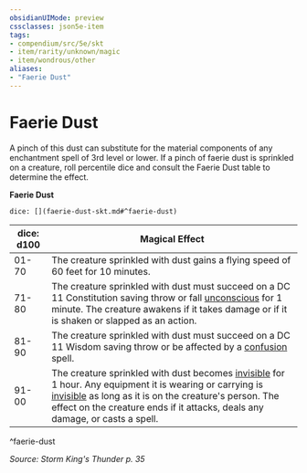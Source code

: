```yaml
---
obsidianUIMode: preview
cssclasses: json5e-item
tags:
- compendium/src/5e/skt
- item/rarity/unknown/magic
- item/wondrous/other
aliases: 
- "Faerie Dust"
---
```

# Faerie Dust



A pinch of this dust can substitute for the material components of any enchantment spell of 3rd level or lower. If a pinch of faerie dust is sprinkled on a creature, roll percentile dice and consult the Faerie Dust table to determine the effect.

**Faerie Dust**

`dice: [](faerie-dust-skt.md#^faerie-dust)`

| dice: d100 | Magical Effect |
|------------|----------------|
| 01-70 | The creature sprinkled with dust gains a flying speed of 60 feet for 10 minutes. |
| 71-80 | The creature sprinkled with dust must succeed on a DC 11 Constitution saving throw or fall [unconscious](2-Mechanics/CLI/rules/conditions.md#Unconscious) for 1 minute. The creature awakens if it takes damage or if it is shaken or slapped as an action. |
| 81-90 | The creature sprinkled with dust must succeed on a DC 11 Wisdom saving throw or be affected by a [confusion](2-Mechanics/CLI/spells/confusion.md) spell. |
| 91-00 | The creature sprinkled with dust becomes [invisible](2-Mechanics/CLI/rules/conditions.md#Invisible) for 1 hour. Any equipment it is wearing or carrying is [invisible](2-Mechanics/CLI/rules/conditions.md#Invisible) as long as it is on the creature's person. The effect on the creature ends if it attacks, deals any damage, or casts a spell. |
^faerie-dust

*Source: Storm King's Thunder p. 35*